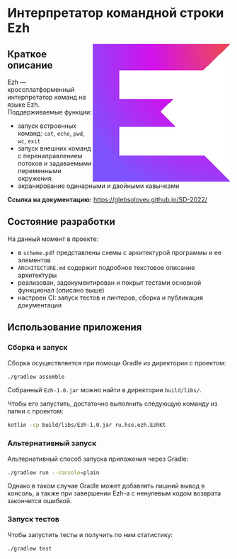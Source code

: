 # Интерпретатор командной строки Ezh

<img src="logo.png" align="right" />

## Краткое описание
Ezh &mdash; кроссплатформенный интерпретатор команд на языке Ezh. Поддерживаемые функции:
 - запуск встроенных команд: `cat`, `echo`, `pwd`, `wc`, `exit`
 - запуск внешних команд с перенаправлением потоков и задаваемыми переменными окружения
 - экранирование одинарными и двойными кавычками

**Ссылка на документацию:** https://glebsolovev.github.io/SD-2022/

## Состояние разработки
На данный момент в проекте:
- в `scheme.pdf` представлены схемы с архитектурой программы и ее элементов
- `ARCHITECTURE.md` содержит подробное текстовое описание архитектуры
- реализован, задокументирован и покрыт тестами основной функционал (описано выше)
- настроен CI: запуск тестов и линтеров, сборка и публикация документации

## Использование приложения
### Сборка и запуск
Сборка осуществляется при помощи Gradle из директории с проектом:
```bash
./gradlew assemble
```
Собранный `Ezh-1.0.jar` можно найти в директории `build/libs/`.

Чтобы его запустить, достаточно выполнить следующую команду из папки с проектом:
```bash
kotlin -cp build/libs/Ezh-1.0.jar ru.hse.ezh.EzhKt
```

### Альтернативный запуск
Альтернативный способ запуска приложения через Gradle:
```bash
./gradlew run --console=plain
```
Однако в таком случае Gradle может добавлять лишний вывод в консоль, а также при завершении Ezh-а с ненулевым кодом возврата закончится ошибкой. 

### Запуск тестов
Чтобы запустить тесты и получить по ним статистику:
```bash
./gradlew test
```
